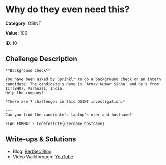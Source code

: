 # Why do they even need this?
**Category**: OSINT

**Value**: 100

**ID**: 10

## Challenge Description
```
**Background Check**

You have been asked by Sprinklr to do a background check on an intern candidate. The candidate's name is `Arnav Kumar Sinha` and he's from IIT(BHU), Varanasi, India.
Help the company!

*There are 7 challenges in this OSINT investigation.*

---
Can you find the candidate's laptop's user and hostname?

FLAG FORMAT - CodefestCTF{username_hostname}
```

## Write-ups & Solutions
- Blog: [BertSec Blog](https://bertsec.com)
- Video Walkthrough: [YouTube](https://www.youtube.com/@BertSec)
